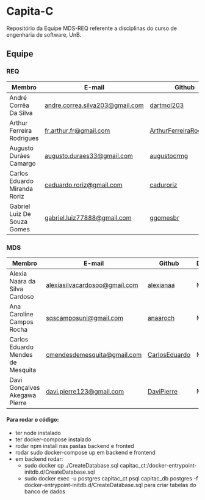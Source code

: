 # Capita-C
Repositório da Equipe MDS-REQ referente a disciplinas do curso de engenharia de software, UnB.

## Equipe

### REQ
| Membro                       | E-mail                          | Github                                                                | Disciplina | Matricula  |
| ---------------------------- | --------------------------      | --------------------------------------------------------------------- | ---------- | ---------- |
| André Corrêa Da Silva        | andre.correa.silva203@gmail.com | [dartmol203](https://github.com/dartmol203)                           | REQ        | 20/0014447 |
| Arthur Ferreira Rodrigues    | fr.arthur.fr@gmail.com          | [ArthurFerreiraRodrigues](https://github.com/ArthurFerreiraRodrigues) | REQ        | 20/0056981 |
| Augusto Durães Camargo       | augusto.duraes33@gmail.com      | [augustocrmg](https://github.com/augustocrmg)                         | REQ        | 19/0084731 |
| Carlos Eduardo Miranda Roriz | ceduardo.roriz@gmail.com        | [caduroriz](https://github.com/caduroriz)                             | REQ        | 19/0011424 |
| Gabriel Luiz De Souza Gomes  | gabriel.luiz77888@gmail.com     | [ggomesbr](https://github.com/ggomesbr)                               | REQ        | 19/0013354 |

### MDS
| Membro                            | E-mail                        | Github                                      | Disciplina | Matricula  |
| --------------------------------- | ----------------------------- | ------------------------------------------- | ---------- | ---------- |
| Alexia Naara da Silva Cardoso     | alexiasilvacardosoo@gmail.com | [alexianaa](https://github.com/alexianaa)   | MDS        | 20/2045007 |
| Ana Caroline Campos Rocha         | sqscamposuni@gmail.com        | [anaaroch](https://github.com/anaaroch)     | MDS        | 19/0083930 |
| Carlos Eduardo Mendes de Mesquita | cmendesdemesquita@gmail.com   | [CarlosEduardo](https://github.com/CarlosEduardoMendesdeMesquita) | MDS        | 19/0085584  |
| Davi Gonçalves Akegawa Pierre     | davi.pierre123@gmail.com      | [DaviPierre](https://github.com/DaviPierre) | MDS        | 19/0105071 |

#### Para rodar o código:

- ter node instalado
- ter docker-compose instalado
- rodar npm install nas pastas backend e fronted
- rodar sudo docker-compose up em backend e frontend
- em backend rodar: 
  - sudo docker cp ./CreateDatabase.sql capitac_ct:/docker-entrypoint-initdb.d/CreateDatabase.sql
  - sudo docker exec -u postgres capitac_ct psql capitac_db postgres -f docker-entrypoint-initdb.d/CreateDatabase.sql para criar tabelas do banco de dados